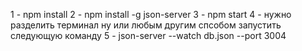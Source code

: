 1 - npm install
2 - npm install -g json-server
3 - npm start
4 - нужно разделить терминал ну или любым другим спсобом запустить следующую команду
5 - json-server --watch db.json --port 3004
